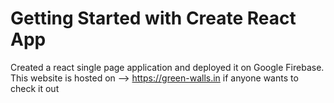# Getting Started with Create React App

Created a react single page application and deployed it on Google Firebase.
This website is hosted on --> https://green-walls.in
if anyone wants to check it out
